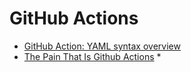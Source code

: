 GitHub Actions
==============

* [GitHub Action: YAML syntax overview](https://docs.github.com/en/actions/writing-workflows/workflow-syntax-for-github-actions#jobsjob_idstepsworking-directory)
* [The Pain That Is Github Actions](https://www.feldera.com/blog/the-pain-that-is-github-actions)
    * 
